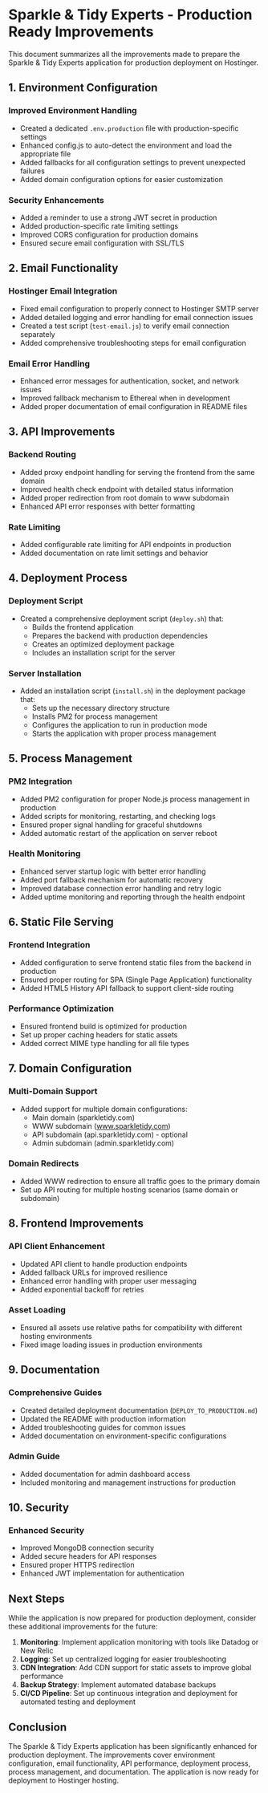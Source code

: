 # Sparkle & Tidy Experts - Production Ready Improvements

This document summarizes all the improvements made to prepare the Sparkle & Tidy Experts application for production deployment on Hostinger.

## 1. Environment Configuration

### Improved Environment Handling

- Created a dedicated `.env.production` file with production-specific settings
- Enhanced config.js to auto-detect the environment and load the appropriate file
- Added fallbacks for all configuration settings to prevent unexpected failures
- Added domain configuration options for easier customization

### Security Enhancements

- Added a reminder to use a strong JWT secret in production
- Added production-specific rate limiting settings
- Improved CORS configuration for production domains
- Ensured secure email configuration with SSL/TLS

## 2. Email Functionality

### Hostinger Email Integration

- Fixed email configuration to properly connect to Hostinger SMTP server
- Added detailed logging and error handling for email connection issues
- Created a test script (`test-email.js`) to verify email connection separately
- Added comprehensive troubleshooting steps for email configuration

### Email Error Handling

- Enhanced error messages for authentication, socket, and network issues
- Improved fallback mechanism to Ethereal when in development
- Added proper documentation of email configuration in README files

## 3. API Improvements

### Backend Routing

- Added proxy endpoint handling for serving the frontend from the same domain
- Improved health check endpoint with detailed status information
- Added proper redirection from root domain to www subdomain
- Enhanced API error responses with better formatting

### Rate Limiting

- Added configurable rate limiting for API endpoints in production
- Added documentation on rate limit settings and behavior

## 4. Deployment Process

### Deployment Script

- Created a comprehensive deployment script (`deploy.sh`) that:
  - Builds the frontend application
  - Prepares the backend with production dependencies
  - Creates an optimized deployment package
  - Includes an installation script for the server

### Server Installation

- Added an installation script (`install.sh`) in the deployment package that:
  - Sets up the necessary directory structure
  - Installs PM2 for process management
  - Configures the application to run in production mode
  - Starts the application with proper process management

## 5. Process Management

### PM2 Integration

- Added PM2 configuration for proper Node.js process management in production
- Added scripts for monitoring, restarting, and checking logs
- Ensured proper signal handling for graceful shutdowns
- Added automatic restart of the application on server reboot

### Health Monitoring

- Enhanced server startup logic with better error handling
- Added port fallback mechanism for automatic recovery
- Improved database connection error handling and retry logic
- Added uptime monitoring and reporting through the health endpoint

## 6. Static File Serving

### Frontend Integration

- Added configuration to serve frontend static files from the backend in production
- Ensured proper routing for SPA (Single Page Application) functionality
- Added HTML5 History API fallback to support client-side routing

### Performance Optimization

- Ensured frontend build is optimized for production
- Set up proper caching headers for static assets
- Added correct MIME type handling for all file types

## 7. Domain Configuration

### Multi-Domain Support

- Added support for multiple domain configurations:
  - Main domain (sparkletidy.com)
  - WWW subdomain (www.sparkletidy.com)
  - API subdomain (api.sparkletidy.com) - optional
  - Admin subdomain (admin.sparkletidy.com)

### Domain Redirects

- Added WWW redirection to ensure all traffic goes to the primary domain
- Set up API routing for multiple hosting scenarios (same domain or subdomain)

## 8. Frontend Improvements

### API Client Enhancement

- Updated API client to handle production endpoints
- Added fallback URLs for improved resilience
- Enhanced error handling with proper user messaging
- Added exponential backoff for retries

### Asset Loading

- Ensured all assets use relative paths for compatibility with different hosting environments
- Fixed image loading issues in production environments

## 9. Documentation

### Comprehensive Guides

- Created detailed deployment documentation (`DEPLOY_TO_PRODUCTION.md`)
- Updated the README with production information
- Added troubleshooting guides for common issues
- Added documentation on environment-specific configurations

### Admin Guide

- Added documentation for admin dashboard access
- Included monitoring and management instructions for production

## 10. Security

### Enhanced Security

- Improved MongoDB connection security
- Added secure headers for API responses
- Ensured proper HTTPS redirection
- Enhanced JWT implementation for authentication

## Next Steps

While the application is now prepared for production deployment, consider these additional improvements for the future:

1. **Monitoring**: Implement application monitoring with tools like Datadog or New Relic
2. **Logging**: Set up centralized logging for easier troubleshooting
3. **CDN Integration**: Add CDN support for static assets to improve global performance
4. **Backup Strategy**: Implement automated database backups
5. **CI/CD Pipeline**: Set up continuous integration and deployment for automated testing and deployment

## Conclusion

The Sparkle & Tidy Experts application has been significantly enhanced for production deployment. The improvements cover environment configuration, email functionality, API performance, deployment process, process management, and documentation. The application is now ready for deployment to Hostinger hosting. 